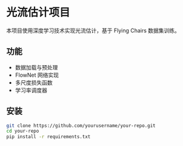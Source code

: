 # 光流估计项目
本项目使用深度学习技术实现光流估计，基于 Flying Chairs 数据集训练。

## 功能
- 数据加载与预处理
- FlowNet 网络实现
- 多尺度损失函数
- 学习率调度器

## 安装
```bash
git clone https://github.com/yourusername/your-repo.git
cd your-repo
pip install -r requirements.txt
